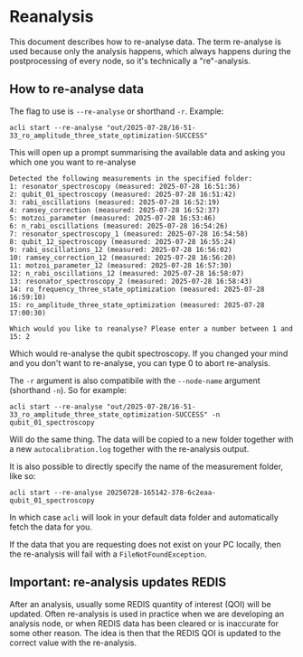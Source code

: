 # Reanalysis

This document describes how to re-analyse data. The term re-analyse is used because only the analysis happens, which always happens during the postprocessing of every node, so it's technically a "re"-analysis.

## How to re-analyse data
The flag to use is `--re-analyse` or shorthand `-r`. Example:

```
acli start --re-analyse "out/2025-07-28/16-51-33_ro_amplitude_three_state_optimization-SUCCESS"
```

This will open up a prompt summarising the available data and asking you which one you want to re-analyse
```
Detected the following measurements in the specified folder:
1: resonator_spectroscopy (measured: 2025-07-28 16:51:36)
2: qubit_01_spectroscopy (measured: 2025-07-28 16:51:42)
3: rabi_oscillations (measured: 2025-07-28 16:52:19)
4: ramsey_correction (measured: 2025-07-28 16:52:37)
5: motzoi_parameter (measured: 2025-07-28 16:53:46)
6: n_rabi_oscillations (measured: 2025-07-28 16:54:26)
7: resonator_spectroscopy_1 (measured: 2025-07-28 16:54:58)
8: qubit_12_spectroscopy (measured: 2025-07-28 16:55:24)
9: rabi_oscillations_12 (measured: 2025-07-28 16:56:02)
10: ramsey_correction_12 (measured: 2025-07-28 16:56:20)
11: motzoi_parameter_12 (measured: 2025-07-28 16:57:30)
12: n_rabi_oscillations_12 (measured: 2025-07-28 16:58:07)
13: resonator_spectroscopy_2 (measured: 2025-07-28 16:58:43)
14: ro_frequency_three_state_optimization (measured: 2025-07-28 16:59:10)
15: ro_amplitude_three_state_optimization (measured: 2025-07-28 17:00:30)

Which would you like to reanalyse? Please enter a number between 1 and 15: 2
```
Which would re-analyse the qubit spectroscopy. If you changed your mind and you don't want to re-analyse, you can type 0 to abort re-analysis.

The `-r` argument is also compatibile with the `--node-name` argument (shorthand `-n`). So for example:

```
acli start --re-analyse "out/2025-07-28/16-51-33_ro_amplitude_three_state_optimization-SUCCESS" -n qubit_01_spectroscopy
```

Will do the same thing. The data will be copied to a new folder together with a new `autocalibration.log` together with the re-analysis output.

It is also possible to directly specify the name of the measurement folder, like so:
```
acli start --re-analyse 20250728-165142-378-6c2eaa-qubit_01_spectroscopy
```
In which case `acli` will look in your default data folder and automatically fetch the data for you.

If the data that you are requesting does not exist on your PC locally, then the re-analysis will fail with a `FileNotFoundException`.

## Important: re-analysis updates REDIS
After an analysis, usually some REDIS quantity of interest (QOI) will be updated. Often re-analysis is used in practice when we
are developing an analysis node, or when REDIS data has been cleared or is inaccurate for some other reason. The idea is then that
the REDIS QOI is updated to the correct value with the re-analysis.